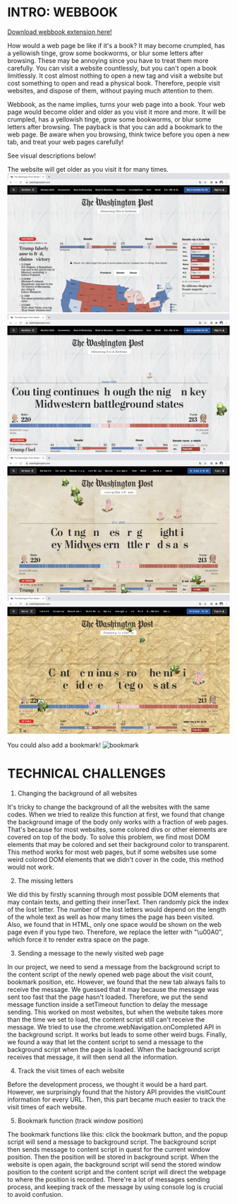 

# INTRO: WEBBOOK

[Download webbook extension here!](https://github.com/Eva2749/abc-student-repo/raw/master/projects/Project_B/webbook-extension.zip)

How would a web page be like if it's a book? It may become crumpled, has a yellowish tinge, grow some bookworms, or blur some letters after browsing. These may be annoying since you have to treat them more carefully. You can visit a website countlessly, but you can't open a book limitlessly. It cost almost nothing to open a new tag and visit a website but cost something to open and read a physical book. Therefore, people visit websites, and dispose of them, without paying much attention to them.

Webbook, as the name implies, turns your web page into a book. Your web page would become older and older as you visit it more and more. It will be crumpled, has a yellowish tinge, grow some bookworms, or blur some letters after browsing. The payback is that you can add a bookmark to the web page. Be aware when you browsing, think twice before you open a new tab, and treat your web pages carefully!

See visual descriptions below!

The website will get older as you visit it for many times.
![old1](old1.png)
![old2](old2.png)
![old3](old3.png)
![old4](old4.png)

You could also add a bookmark!
![bookmark](bookmark.gif)


# TECHNICAL CHALLENGES

1. Changing the background of all websites

It's tricky to change the background of all the websites with the same codes. When we tried to realize this function at first, we found that change the background image of the body only works with a fraction of web pages. That's because for most websites, some colored divs or other elements are covered on top of the body. To solve this problem, we find most DOM elements that may be colored and set their background color to transparent. This method works for most web pages, but if some websites use some weird colored DOM elements that we didn't cover in the code, this method would not work.

2. The missing letters

We did this by firstly scanning through most possible DOM elements that may contain texts, and getting their innerText. Then randomly pick the index of the lost letter. The number of the lost letters would depend on the length of the whole text as well as how many times the page has been visited. Also, we found that in HTML, only one space would be shown on the web page even if you type two. Therefore, we replace the letter with "\u00A0", which force it to render extra space on the page.

3. Sending a message to the newly visited web page

In our project, we need to send a message from the background script to the content script of the newly opened web page about the visit count, bookmark position, etc. However, we found that the new tab always fails to receive the message. We guessed that it may because the message was sent too fast that the page hasn't loaded. Therefore, we put the send message function inside a setTimeout function to delay the message sending. This worked on most websites, but when the website takes more than the time we set to load, the content script still can't receive the message. We tried to use the chrome.webNavigation.onCompleted API in the background script. It works but leads to some other weird bugs. Finally, we found a way that let the content script to send a message to the background script when the page is loaded. When the background script receives that message, it will then send all the information.

4. Track the visit times of each website

Before the development process, we thought it would be a hard part. However, we surprisingly found that the history API provides the visitCount information for every URL. Then, this part became much easier to track the visit times of each website.

5. Bookmark function (track window position)

The bookmark functions like this: click the bookmark button, and the popup script will send a message to background script. The background script then sends message to content script in quest for the current window position. Then the position will be stored in background script. When the website is open again, the background script will send the stored window position to the content script and the content script will direct the webpage to where the position is recorded. There're a lot of messages sending process, and keeping track of the message by using console log is crucial to avoid confusion.
